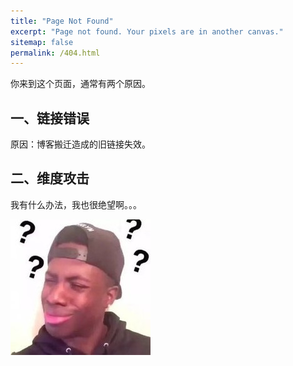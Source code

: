 ```yaml
---
title: "Page Not Found"
excerpt: "Page not found. Your pixels are in another canvas."
sitemap: false
permalink: /404.html
---
```


你来到这个页面，通常有两个原因。

## 一、链接错误

原因：博客搬迁造成的旧链接失效。



## 二、维度攻击

我有什么办法，我也很绝望啊。。。

      
![](/images/blog/offline_404.jpg)       
      
